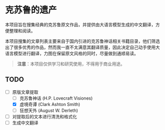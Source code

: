 # 克苏鲁的遗产

本项目旨在搜集经典的克苏鲁原文作品，并提供由大语言模型生成的中文翻译，方便整理和阅读。

本项目搜集的文章列表主要来自于国内引进的克苏鲁神话相关书籍目录，他们筛选出了很多优秀的作品，然而我一直不太满意其翻译质量，因此决定自己动手使用大语言模型进行翻译，力图在保留原文风格的同时，尽量做到通顺易读。

> **注意**：本项目仅供学习和研究使用，不得用于商业用途。

## TODO

- [ ] 原版文章提取
  - [ ] 克苏鲁神话 (H.P. Lovecraft Visiones)
  - [x] 虚境奇谭 (Clark Ashton Smith)
  - [ ] 狂想天外 (August W. Derleth)
- [ ] 对提取后的文本进行清洗和格式化
- [ ] 生成中文翻译
